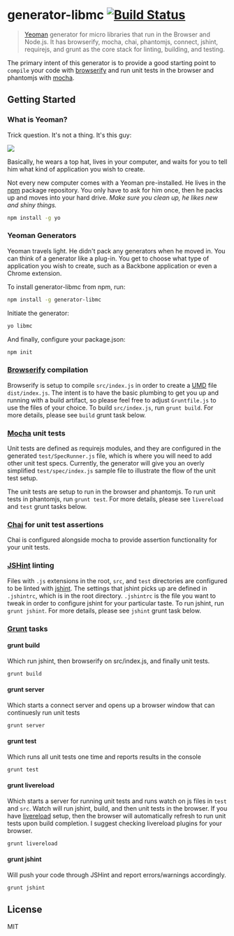 # generator-libmc [![Build Status](https://secure.travis-ci.org/MiguelCastillo/generator-libmc.png?branch=master)](https://travis-ci.org/MiguelCastillo/generator-libmc)

> [Yeoman](http://yeoman.io) generator for micro libraries that run in the Browser and Node.js. It has browserify, mocha, chai, phantomjs, connect, jshint, requirejs, and grunt as the core stack for linting, building, and testing.

The primary intent of this generator is to provide a good starting point to `compile` your code with [browserify](http://browserify.org/) and run unit tests in the browser and phantomjs with [mocha](http://mochajs.org/).

## Getting Started

### What is Yeoman?

Trick question. It's not a thing. It's this guy:

![](http://i.imgur.com/JHaAlBJ.png)

Basically, he wears a top hat, lives in your computer, and waits for you to tell him what kind of application you wish to create.

Not every new computer comes with a Yeoman pre-installed. He lives in the [npm](https://npmjs.org) package repository. You only have to ask for him once, then he packs up and moves into your hard drive. *Make sure you clean up, he likes new and shiny things.*

```bash
npm install -g yo
```

### Yeoman Generators

Yeoman travels light. He didn't pack any generators when he moved in. You can think of a generator like a plug-in. You get to choose what type of application you wish to create, such as a Backbone application or even a Chrome extension.

To install generator-libmc from npm, run:

```bash
npm install -g generator-libmc
```

Initiate the generator:

```bash
yo libmc
```

And finally, configure your package.json:

```bash
npm init
```

### [Browserify](http://browserify.org/) compilation
Browserify is setup to compile `src/index.js` in order to create a [UMD](https://github.com/umdjs/umd) file `dist/index.js`. The intent is to have the basic plumbing to get you up and running with a build artifact, so please feel free to adjust `Gruntfile.js` to use the files of your choice. To build `src/index.js`, run `grunt build`.  For more details, please see `build` grunt task below.

### [Mocha](http://mochajs.org/) unit tests
Unit tests are defined as requirejs modules, and they are configured in the generated `test/SpecRunner.js` file, which is where you will need to add other unit test specs.  Currently, the generator will give you an overly simplified `test/spec/index.js` sample file to illustrate the flow of the unit test setup.

The unit tests are setup to run in the browser and phantomjs. To run unit tests in phantomjs, run `grunt test`. For more details, please see `livereload` and `test` grunt tasks below.

### [Chai](http://chaijs.com/) for unit test assertions
Chai is configured alongside mocha to provide assertion functionality for your unit tests.

### [JSHint](http://jshint.com/) linting
Files with `.js` extensions in the root, `src`, and `test` directories are configured to be linted with [jshint](http://jshint.com/).  The settings that jshint picks up are defined in `.jshintrc`, which is in the root directory. `.jshintrc` is the file you want to tweak in order to configure jshint for your particular taste. To run jshint, run `grunt jshint`.  For more details, please see `jshint` grunt task below.

### [Grunt](http://gruntjs.com/) tasks

#### grunt build
Which run jshint, then browserify on src/index.js, and finally unit tests.

```bash
grunt build
```

#### grunt server
Which starts a connect server and opens up a browser window that can continuesly run unit tests

```bash
grunt server
```

#### grunt test
Which runs all unit tests one time and reports results in the console

```bash
grunt test
```

#### grunt livereload
Which starts a server for running unit tests and runs watch on js files in `test` and `src`. Watch will run jshint, build, and then unit tests in the browser.  If you have [livereload](http://livereload.com/) setup, then the browser will automatically refresh to run unit tests upon build completion.  I suggest checking livereload plugins for your browser.

```bash
grunt livereload
```

#### grunt jshint
Will push your code through JSHint and report errors/warnings accordingly.

```bash
grunt jshint
```

## License

MIT
